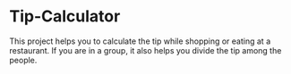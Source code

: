 # Tip-Calculator
This project helps you to calculate the tip while shopping or eating at a restaurant. If you are in a group, it also helps you divide the tip among the people. 

